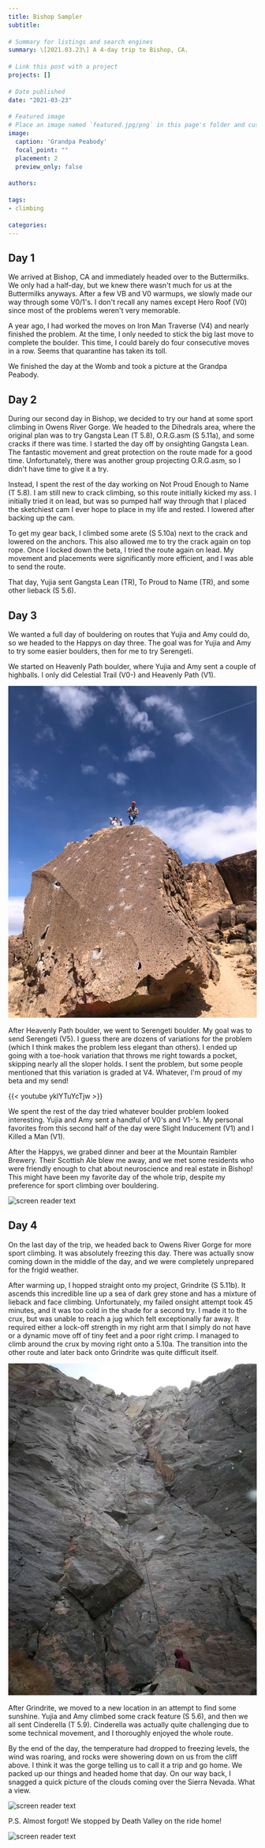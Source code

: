 ```yaml
---
title: Bishop Sampler
subtitle: 

# Summary for listings and search engines
summary: \[2021.03.23\] A 4-day trip to Bishop, CA.

# Link this post with a project
projects: []

# Date published
date: "2021-03-23"

# Featured image
# Place an image named `featured.jpg/png` in this page's folder and customize its options here.
image:
  caption: 'Grandpa Peabody'
  focal_point: ""
  placement: 2
  preview_only: false

authors:

tags:
- climbing

categories:
---
```


Day 1
--------
We arrived at Bishop, CA and immediately headed over to the Buttermilks. We only had a half-day, but we knew there wasn't much for us at the Buttermilks anyways. After a few VB and V0 warmups, we slowly made our way through some V0/1's. I don't recall any names except Hero Roof (V0) since most of the problems weren't very memorable. 

A year ago, I had worked the moves on Iron Man Traverse (V4) and nearly finished the problem. At the time, I only needed to stick the big last move to complete the boulder. This time, I could barely do four consecutive moves in a row. Seems that quarantine has taken its toll.

We finished the day at the Womb and took a picture at the Grandpa Peabody.

Day 2
-------
During our second day in Bishop, we decided to try our hand at some sport climbing in Owens River Gorge. We headed to the Dihedrals area, where the original plan was to try Gangsta Lean (T 5.8), O.R.G.asm (S 5.11a), and some cracks if there was time. I started the day off by onsighting Gangsta Lean. The fantastic movement and great protection on the route made for a good time. Unfortunately, there was another group projecting O.R.G.asm, so I didn't have time to give it a try. 

Instead, I spent the rest of the day working on Not Proud Enough to Name (T 5.8). I am still new to crack climbing, so this route initially kicked my ass. I initially tried it on lead, but was so pumped half way through that I placed the sketchiest cam I ever hope to place in my life and rested. I lowered after backing up the cam. 

To get my gear back, I climbed some arete (S 5.10a) next to the crack and lowered on the anchors. This also allowed me to try the crack again on top rope. Once I locked down the beta, I tried the route again on lead. My movement and placements were significantly more efficient, and I was able to send the route.

That day, Yujia sent Gangsta Lean (TR), To Proud to Name (TR), and some other lieback (S 5.6).

Day 3
-------
We wanted a full day of bouldering on routes that Yujia and Amy could do, so we headed to the Happys on day three. The goal was for Yujia and Amy to try some easier boulders, then for me to try Serengeti.

We started on Heavenly Path boulder, where Yujia and Amy sent a couple of highballs. I only did Celestial Trail (V0-) and Heavenly Path (V1). 

![screen reader text](heavenlypath.jpg "Heavenly Path")

After Heavenly Path boulder, we went to Serengeti boulder. My goal was to send Serengeti (V5). I guess there are dozens of variations for the problem (which I think makes the problem less elegant than others). I ended up going with a toe-hook variation that throws me right towards a pocket, skipping nearly all the sloper holds. I sent the problem, but some people mentioned that this variation is graded at V4. Whatever, I'm proud of my beta and my send!  

{{< youtube yklYTuYcTjw >}}

We spent the rest of the day tried whatever boulder problem looked interesting. Yujia and Amy sent a handful of V0's and V1-'s. My personal favorites from this second half of the day were Slight Inducement (V1) and I Killed a Man (V1). 

After the Happys, we grabed dinner and beer at the Mountain Rambler Brewery. Their Scottish Ale blew me away, and we met some residents who were friendly enough to chat about neuroscience and real estate in Bishop! This might have been my favorite day of the whole trip, despite my preference for sport climbing over bouldering.

![screen reader text](beer.jpg "The best beer in the world")

Day 4
-------
On the last day of the trip, we headed back to Owens River Gorge for more sport climbing. It was absolutely freezing this day. There was actually snow coming down in the middle of the day, and we were completely unprepared for the frigid weather. 

After warming up, I hopped straight onto my project, Grindrite (S 5.11b). It ascends this incredible line up a sea of dark grey stone and has a mixture of lieback and face climbing. Unfortunately, my failed onsight attempt took 45 minutes, and it was too cold in the shade for a second try. I made it to the crux, but was unable to reach a jug which felt exceptionally far away. It required either a lock-off strength in my right arm that I simply do not have or a dynamic move off of tiny feet and a poor right crimp. I managed to climb around the crux by moving right onto a 5.10a. The transition into the other route and later back onto Grindrite was quite difficult itself. 

![screen reader text](grindrite.jpg "Grindrite")

After Grindrite, we moved to a new location in an attempt to find some sunshine. Yujia and Amy climbed some crack feature (S 5.6), and then we all sent Cinderella (T 5.9). Cinderella was actually quite challenging due to some technical movement, and I thoroughly enjoyed the whole route.

By the end of the day, the temperature had dropped to freezing levels, the wind was roaring, and rocks were showering down on us from the cliff above. I think it was the gorge telling us to call it a trip and go home. We packed up our things and headed home that day. On our way back, I snagged a quick picture of the clouds coming over the Sierra Nevada. What a view.

![screen reader text](bishop.jpg "The view near the Happys")

P.S. Almost forgot! We stopped by Death Valley on the ride home!

![screen reader text](deathvalley.jpg "Death Valley")